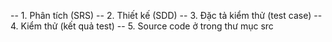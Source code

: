 -- 1. Phân tích (SRS)
-- 2. Thiết kế (SDD)
-- 3. Đặc tả kiểm thử (test case)
-- 4. Kiểm thử (kết quả test)
-- 5. Source code ở trong thư mục src